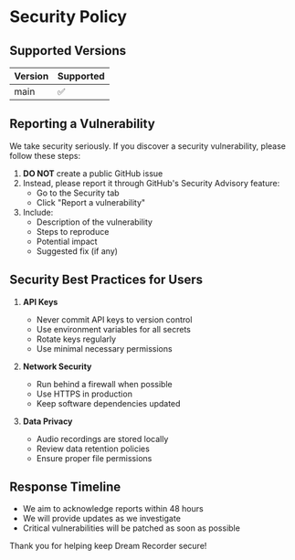 # Security Policy

## Supported Versions

| Version | Supported          |
| ------- | ------------------ |
| main    | :white_check_mark: |

## Reporting a Vulnerability

We take security seriously. If you discover a security vulnerability, please follow these steps:

1. **DO NOT** create a public GitHub issue
2. Instead, please report it through GitHub's Security Advisory feature:
   - Go to the Security tab
   - Click "Report a vulnerability"
3. Include:
   - Description of the vulnerability
   - Steps to reproduce
   - Potential impact
   - Suggested fix (if any)

## Security Best Practices for Users

1. **API Keys**
   - Never commit API keys to version control
   - Use environment variables for all secrets
   - Rotate keys regularly
   - Use minimal necessary permissions

2. **Network Security**
   - Run behind a firewall when possible
   - Use HTTPS in production
   - Keep software dependencies updated

3. **Data Privacy**
   - Audio recordings are stored locally
   - Review data retention policies
   - Ensure proper file permissions

## Response Timeline

- We aim to acknowledge reports within 48 hours
- We will provide updates as we investigate
- Critical vulnerabilities will be patched as soon as possible

Thank you for helping keep Dream Recorder secure!